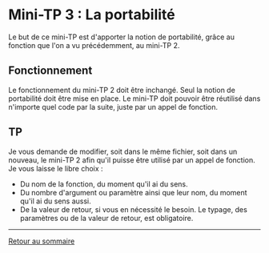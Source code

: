 # Mini-TP 3 : La portabilité

Le but de ce mini-TP est d'apporter la notion de portabilité, grâce au fonction que l'on a vu précédemment, au mini-TP 2.

## Fonctionnement

Le fonctionnement du mini-TP 2 doit être inchangé. Seul la notion de portabilité doit être mise en place.
Le mini-TP doit pouvoir être réutilisé dans n'importe quel code par la suite, juste par un appel de fonction.

## TP

Je vous demande de modifier, soit dans le même fichier, soit dans un nouveau, le mini-TP 2 afin qu'il puisse être utilisé par un appel de fonction.
Je vous laisse le libre choix :
- Du nom de la fonction, du moment qu'il ai du sens.
- Du nombre d'argument ou paramètre ainsi que leur nom, du moment qu'il ai du sens aussi.
- De la valeur de retour, si vous en nécessité le besoin.
Le typage, des paramètres ou de la valeur de retour, est obligatoire.

----------

[Retour au sommaire](00_sommaire.md)